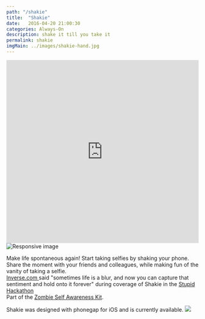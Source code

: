 ```yaml
---
path: "/shakie"
title:  "Shakie"
date:   2016-04-20 21:00:30
categories: Always-On
description: shake it till you take it
permalink: shakie
imgMain: ../images/shakie-hand.jpg
---
```

<div>
	<iframe width="100%" height="480" src="https://www.youtube.com/embed/8-9-8u0JUWc?list=PLp1AzLEITCFxnF3zXRn5ZErynB5Vg5Ynr" frameborder="0" allowfullscreen></iframe>
</div>
<div class="col-sm-6">
	<img src="images/shakie-hand.jpg" class="img-responsive center-block" alt="Responsive image">
</div>
<div class="col-sm-6">
	<p> 
		Make life spontaneous again! Start taking selfies by shaking your phone. Share the moment with your friends and colleagues, while making fun of the vanity of taking a selfie.
		<br>
		<a href="https://www.inverse.com/article/11379-5-brilliantly-stupid-hacks-from-the-terrible-ideas-hackathon"> Inverse.com </a> said "sometimes life is a blur, and now you can capture that sentiment and hold onto it forever" during coverage of Shakie in the <a href="http://www.stupidhackathon.com/">Stupid Hackathon</a>
	<br>
		Part of the	<a href="/apocalypse"> Zombie Self Awareness Kit</a>. 
	</p>
	
</div>
<p>
	Shakie was designed with phonegap for iOS and is currently available.
	<a href="https://itunes.apple.com/us/app/shakie-selfie/id1084179854?mt=8">
		<img src="images/appstore.svg"/>
	</a>
</p>

